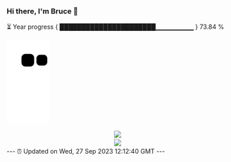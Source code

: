 ### Hi there, I'm Bruce 👋
⏳ Year progress { ██████████████████████▁▁▁▁▁▁▁▁ } 73.84 %

![](https://raw.githubusercontent.com/Swiftie13st/Swiftie13st/main/assets/github-contribution-grid-snake.svg)


<div align="center"> <img src="https://metrics.lecoq.io/Swiftie13st?template=classic&config.timezone=Asia%2FShanghai"> </div>

<div align="center"> <img src="https://github-readme-streak-stats.herokuapp.com/?user=Swiftie13st" /> </div>
---
⏰ Updated on Wed, 27 Sep 2023 12:12:40 GMT
---

